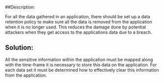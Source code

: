 ##Description:

For all the data gathered in an application, there should be set up a data retention policy
to make sure all the data is removed from the application when it is no longer used. This reduces
the damage done by potential attackers when they get access to the applications data due to a breach.

## Solution:

All the sensitive information within the application must be mapped along with the 
time-frame it is necessary to store this data on the application. For each data set it
must be determined how to effectively clear this information from the application.

